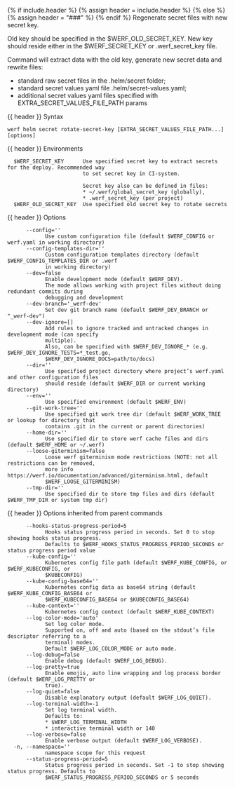 {% if include.header %}
{% assign header = include.header %}
{% else %}
{% assign header = "###" %}
{% endif %}
Regenerate secret files with new secret key.

Old key should be specified in the $WERF_OLD_SECRET_KEY.
New key should reside either in the $WERF_SECRET_KEY or .werf_secret_key file.

Command will extract data with the old key, generate new secret data and rewrite files:
* standard raw secret files in the .helm/secret folder;
* standard secret values yaml file .helm/secret-values.yaml;
* additional secret values yaml files specified with EXTRA_SECRET_VALUES_FILE_PATH params

{{ header }} Syntax

```shell
werf helm secret rotate-secret-key [EXTRA_SECRET_VALUES_FILE_PATH...] [options]
```

{{ header }} Environments

```shell
  $WERF_SECRET_KEY      Use specified secret key to extract secrets for the deploy. Recommended way 
                        to set secret key in CI-system.
                        
                        Secret key also can be defined in files:
                        * ~/.werf/global_secret_key (globally),
                        * .werf_secret_key (per project)
  $WERF_OLD_SECRET_KEY  Use specified old secret key to rotate secrets
```

{{ header }} Options

```shell
      --config=''
            Use custom configuration file (default $WERF_CONFIG or werf.yaml in working directory)
      --config-templates-dir=''
            Custom configuration templates directory (default $WERF_CONFIG_TEMPLATES_DIR or .werf   
            in working directory)
      --dev=false
            Enable development mode (default $WERF_DEV).
            The mode allows working with project files without doing redundant commits during       
            debugging and development
      --dev-branch='_werf-dev'
            Set dev git branch name (default $WERF_DEV_BRANCH or "_werf-dev")
      --dev-ignore=[]
            Add rules to ignore tracked and untracked changes in development mode (can specify      
            multiple).
            Also, can be specified with $WERF_DEV_IGNORE_* (e.g. $WERF_DEV_IGNORE_TESTS=*_test.go,  
            $WERF_DEV_IGNORE_DOCS=path/to/docs)
      --dir=''
            Use specified project directory where project’s werf.yaml and other configuration files 
            should reside (default $WERF_DIR or current working directory)
      --env=''
            Use specified environment (default $WERF_ENV)
      --git-work-tree=''
            Use specified git work tree dir (default $WERF_WORK_TREE or lookup for directory that   
            contains .git in the current or parent directories)
      --home-dir=''
            Use specified dir to store werf cache files and dirs (default $WERF_HOME or ~/.werf)
      --loose-giterminism=false
            Loose werf giterminism mode restrictions (NOTE: not all restrictions can be removed,    
            more info https://werf.io/documentation/advanced/giterminism.html, default              
            $WERF_LOOSE_GITERMINISM)
      --tmp-dir=''
            Use specified dir to store tmp files and dirs (default $WERF_TMP_DIR or system tmp dir)
```

{{ header }} Options inherited from parent commands

```shell
      --hooks-status-progress-period=5
            Hooks status progress period in seconds. Set 0 to stop showing hooks status progress.   
            Defaults to $WERF_HOOKS_STATUS_PROGRESS_PERIOD_SECONDS or status progress period value
      --kube-config=''
            Kubernetes config file path (default $WERF_KUBE_CONFIG, or $WERF_KUBECONFIG, or         
            $KUBECONFIG)
      --kube-config-base64=''
            Kubernetes config data as base64 string (default $WERF_KUBE_CONFIG_BASE64 or            
            $WERF_KUBECONFIG_BASE64 or $KUBECONFIG_BASE64)
      --kube-context=''
            Kubernetes config context (default $WERF_KUBE_CONTEXT)
      --log-color-mode='auto'
            Set log color mode.
            Supported on, off and auto (based on the stdout’s file descriptor referring to a        
            terminal) modes.
            Default $WERF_LOG_COLOR_MODE or auto mode.
      --log-debug=false
            Enable debug (default $WERF_LOG_DEBUG).
      --log-pretty=true
            Enable emojis, auto line wrapping and log process border (default $WERF_LOG_PRETTY or   
            true).
      --log-quiet=false
            Disable explanatory output (default $WERF_LOG_QUIET).
      --log-terminal-width=-1
            Set log terminal width.
            Defaults to:
            * $WERF_LOG_TERMINAL_WIDTH
            * interactive terminal width or 140
      --log-verbose=false
            Enable verbose output (default $WERF_LOG_VERBOSE).
  -n, --namespace=''
            namespace scope for this request
      --status-progress-period=5
            Status progress period in seconds. Set -1 to stop showing status progress. Defaults to  
            $WERF_STATUS_PROGRESS_PERIOD_SECONDS or 5 seconds
```


